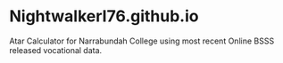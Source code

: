 # NightwalkerI76.github.io
Atar Calculator for Narrabundah College using most recent Online BSSS released vocational data.
